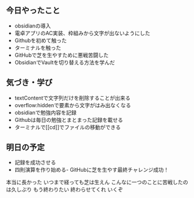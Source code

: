 ## 今日やったこと
- obsidianの導入
- 電卓アプリのAC実装、枠組みから文字が出ないようにした
- Githubを初めて触った
- ターミナルを触った
- GitHubで芝を生やすために悪戦苦闘した
-  ObsidianでVaultを切り替える方法を学んだ

## 気づき・学び
- textContentで文字列だけを削除することが出来る
- overflow:hiddenで要素から文字がはみ出なくなる
- obsidianで勉強内容を記録
- Githubは毎日の勉強とまとまった記録を載せる
- ターミナルで[[cd]]でファイルの移動ができる
## 明日の予定
- 記録を成功させる
- 四則演算を作り始める- GitHubに芝を生やす最終チャレンジ成功！

本当に長かった
いつまで経っても芝は生えん
こんなに一つのことに苦戦したのは久しぶり
もう終わりたい
終わらせてくれ
いくぞ